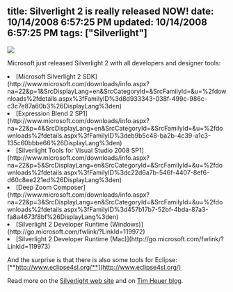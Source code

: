 title: Silverlight 2 is really released NOW!
date: 10/14/2008 6:57:25 PM
updated: 10/14/2008 6:57:25 PM
tags: ["Silverlight"]
---
![](http://farm4.static.flickr.com/3061/2940512325_e0403323a5_o.png) 

Microsoft just released Silverlight 2 with all developers and designer tools:
  <li>[Microsoft Silverlight 2 SDK](http://www.microsoft.com/downloads/info.aspx?na=22&p=1&SrcDisplayLang=en&SrcCategoryId=&SrcFamilyId=&u=%2fdownloads%2fdetails.aspx%3fFamilyID%3d8d933343-038f-499c-986c-c3c7e87a60b3%26DisplayLang%3den)</li>  <li>[Expression Blend 2 SP1](http://www.microsoft.com/downloads/info.aspx?na=22&p=4&SrcDisplayLang=en&SrcCategoryId=&SrcFamilyId=&u=%2fdownloads%2fdetails.aspx%3fFamilyID%3deb9b5c48-ba2b-4c39-a1c3-135c60bbbe66%26DisplayLang%3den)</li>  <li>[Silverlight Tools for Visual Studio 2008 SP1](http://www.microsoft.com/downloads/info.aspx?na=22&p=5&SrcDisplayLang=en&SrcCategoryId=&SrcFamilyId=&u=%2fdownloads%2fdetails.aspx%3fFamilyID%3dc22d6a7b-546f-4407-8ef6-d60c8ee221ed%26DisplayLang%3den)</li>  <li>[Deep Zoom Composer](http://www.microsoft.com/downloads/info.aspx?na=22&p=3&SrcDisplayLang=en&SrcCategoryId=&SrcFamilyId=&u=%2fdownloads%2fdetails.aspx%3fFamilyID%3d457b17b7-52bf-4bda-87a3-fa8a4673f8bf%26DisplayLang%3den)</li>  <li>[Silverlight 2 Developer Runtime (Windows)](http://go.microsoft.com/fwlink/?LinkId=119972)</li>  <li>[Silverlight 2 Developer Runtime (Mac)](http://go.microsoft.com/fwlink/?LinkId=119973)</li>  

And the surprise is that there is also some tools for Eclipse: [**http://www.eclipse4sl.org/**](http://www.eclipse4sl.org/)

Read more on the [Silverlight web site](http://silverlight.net/default.aspx) and on [Tim Heuer blog](http://timheuer.com/blog/archive/2008/10/14/silverlight-2-released-officially.aspx).
